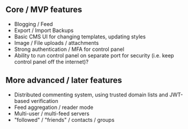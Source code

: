 
## Core / MVP features

- Blogging / Feed
- Export / Import Backups
- Basic CMS UI for changing templates, updating styles
- Image / File uploads / attachments
- Strong authentication / MFA for control panel
- Ability to run control panel on separate port for security (i.e. keep control panel off the internet)?




## More advanced / later features

- Distributed commenting system, using trusted domain lists and JWT-based verification
- Feed aggregation / reader mode
- Multi-user / multi-feed servers
- "followed" / "friends" / contacts / groups

